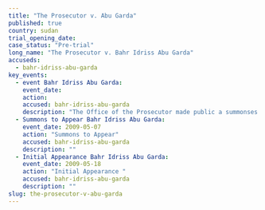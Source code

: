 ```yaml
---
title: "The Prosecutor v. Abu Garda"
published: true
country: sudan
trial_opening_date:
case_status: "Pre-trial"
long_name: "The Prosecutor v. Bahr Idriss Abu Garda"
accuseds:
  - bahr-idriss-abu-garda
key_events:
  - event Bahr Idriss Abu Garda:
    event_date:
    action:
    accused: bahr-idriss-abu-garda
    description: "The Office of the Prosecutor made public a summonses to appear for Abu Garda on May 17, 2009. His confirmation hearing was October 19-29, 2009, the charges against him were not confirmed."
  - Summons to Appear Bahr Idriss Abu Garda:
    event_date: 2009-05-07
    action: "Summons to Appear"
    accused: bahr-idriss-abu-garda
    description: ""
  - Initial Appearance Bahr Idriss Abu Garda:
    event_date: 2009-05-18
    action: "Initial Appearance "
    accused: bahr-idriss-abu-garda
    description: ""
slug: the-prosecutor-v-abu-garda
---
```

